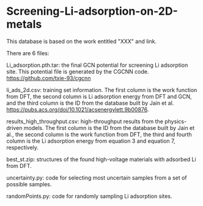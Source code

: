 # Screening-Li-adsorption-on-2D-metals
This database is based on the work entitled "XXX" and link.

There are 6 files:

Li_adsorption.pth.tar: the final GCN potential for screening Li adsorption site. This potential file is generated by the CGCNN code. https://github.com/txie-93/cgcnn

li_ads_2d.csv: training set information. The first column is the work function from DFT, the second column is Li adsorption energy from DFT and GCN, and the third column is the ID from the database built by Jain et al. https://pubs.acs.org/doi/10.1021/acsenergylett.9b00876.

results_high_throughput.csv: high-throughput results from the physics-driven models. The first column is the ID from the database built by Jain et al., the second column is the work function from DFT, the third and fourth column is the Li adsorption energy from equation 3 and equation 7, respectively.

best_st.zip: structures of the found high-voltage materials with adsorbed Li from DFT.

uncertainty.py: code for selecting most uncertain samples from a set of possible samples.

randomPoints.py: code for randomly sampling Li adsorption sites.
